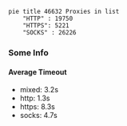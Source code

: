 
```mermaid
pie title 46632 Proxies in list
    "HTTP" : 19750
    "HTTPS": 5221
    "SOCKS" : 26226
```

### Some Info
#### Average Timeout

- mixed: 3.2s
- http: 1.3s
- https: 8.3s
- socks: 4.7s